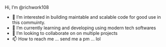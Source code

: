 
 Hi, I’m @richwork108
- 👀 I’m interested in building maintable and scalable code for good use in this commuinty.
- 🌱 I’m currently learning and developing using modern tech softwares
- 💞️ I’m looking to collaborate on on multiple projects
- 📫 How to reach me ... send me a pm ... lol

<!---
richwork108/richwork108 is a ✨ special ✨ repository because its `README.md` (this file) appears on your GitHub profile.
You can click the Preview link to take a look at your changes.
--->

